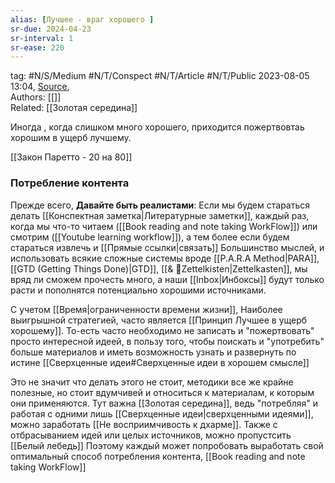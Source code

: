 ```yaml
---
alias: [Лучшее - враг хорошего ]  
sr-due: 2024-04-23
sr-interval: 1
sr-ease: 220
---
```

tag: #N/S/Medium  #N/T/Conspect #N/T/Article  #N/T/Public 
2023-08-05 13:04, [Source](),  
Authors: [[]]   
Related: [[Золотая середина]]

Иногда , когда слишком  много хорошего, приходится пожертвовтаь хорошим в ущерб лучшему.

[[Закон Паретто - 20 на 80]]
### Потребление контента
Прежде всего, **Давайте быть реалистами**: Если мы будем стараться делать [[Конспектная заметка|Литературные заметки]], каждый раз, когда мы что-то читаем ([[Book reading and note taking WorkFlow]]) или cмотрим ([[Youtube learning workflow]]), а тем более  если будем стараться извлечь и [[Прямые ссылки|связать]] Большинство мыслей, и использовать всякие сложные системы вроде [[P.A.R.A Method|PARA]],  [[GTD (Getting Things Done)|GTD]], [[& 🌲️Zettelkisten|Zettelkasten]], мы вряд ли сможем прочесть много, а наши [[Inbox|Инбоксы]] будут только расти и пополнятся потенциально хорошими источниками.

С учетом [[Время|ограниченности времени жизни]], Наиболее выигрышной стратегией, часто является  [[Принцип Лучшее в ущерб хорошему]].
То-есть часто необходимо не записать и "пожертвовать" просто интересной идеей, в пользу того, чтобы поискать и "употребить" больше материалов и иметь возможность узнать и развернуть по истине [[Сверхценные идеи#Сверхценные идеи в хорошем смысле]] 

Это не значит что делать этого не стоит, методики все же крайне полезные, но стоит вдумчивей и относиться к материалам, к которым они применяются.
Тут важна [[Золотая середина]], ведь "потребляя" и работая с одними лишь [[Сверхценные идеи|сверхценными идеями]], можно заработать [[Не восприимчивость к дхарме]].
Также с отбрасыванием идей или целых источников, можно пропустсить [[Белый лебедь]]
Поэтому каждый может попробовать выработать свой оптимальный способ потребления контента, [[Book reading and note taking WorkFlow]]